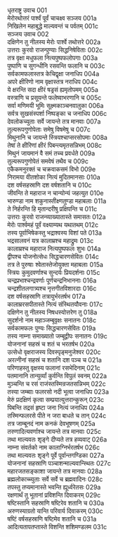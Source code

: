 धृतराष्ट्र उवाच	001  
मेरोरथोत्तरं पार्श्वं पूर्वं चाचक्ष्व सञ्जय	001a  
निखिलेन महाबुद्धे माल्यवन्तं च पर्वतम्	001c  
सञ्जय उवाच	002  
दक्षिणेन तु नीलस्य मेरोः पार्श्वे तथोत्तरे	002a  
उत्तराः कुरवो राजन्पुण्याः सिद्धनिषेविताः	002c  
तत्र वृक्षा मधुफला नित्यपुष्पफलोपगाः	003a  
पुष्पाणि च सुगन्धीनि रसवन्ति फलानि च	003c  
सर्वकामफलास्तत्र केचिद्वृक्षा जनाधिप	004a  
अपरे क्षीरिणो नाम वृक्षास्तत्र नराधिप	004c  
ये क्षरन्ति सदा क्षीरं षड्रसं ह्यमृतोपमम्	005a  
वस्त्राणि च प्रसूयन्ते फलेष्वाभरणानि च	005c  
सर्वा मणिमयी भूमिः सूक्ष्मकाञ्चनवालुका	006a  
सर्वत्र सुखसंस्पर्शा निष्पङ्का च जनाधिप	006c  
देवलोकच्युताः सर्वे जायन्ते तत्र मानवाः	007a  
तुल्यरूपगुणोपेताः समेषु विषमेषु च	007c  
मिथुनानि च जायन्ते स्त्रियश्चाप्सरसोपमाः	008a  
तेषां ते क्षीरिणां क्षीरं पिबन्त्यमृतसन्निभम्	008c  
मिथुनं जायमानं वै समं तच्च प्रवर्धते	009a  
तुल्यरूपगुणोपेतं समवेषं तथैव च	009c  
एकैकमनुरक्तं च चक्रवाकसमं विभो	009e  
निरामया वीतशोका नित्यं मुदितमानसाः	010a  
दश वर्षसहस्राणि दश वर्षशतानि च	010c  
जीवन्ति ते महाराज न चान्योन्यं जहत्युत	010e  
भारुण्डा नाम शकुनास्तीक्ष्णतुण्डा महाबलाः	011a  
ते निर्हरन्ति हि मृतान्दरीषु प्रक्षिपन्ति च	011c  
उत्तराः कुरवो राजन्व्याख्यातास्ते समासतः	012a  
मेरोः पार्श्वमहं पूर्वं वक्ष्याम्यथ यथातथम्	012c  
तस्य पूर्वाभिषेकस्तु भद्राश्वस्य विशां पते	013a  
भद्रसालवनं यत्र कालाम्रश्च महाद्रुमः	013c  
कालाम्रश्च महाराज नित्यपुष्पफलः शुभः	014a  
द्वीपश्च योजनोत्सेधः सिद्धचारणसेवितः	014c  
तत्र ते पुरुषाः श्वेतास्तेजोयुक्ता महाबलाः	015a  
स्त्रियः कुमुदवर्णाश्च सुन्दर्यः प्रियदर्शनाः	015c  
चन्द्रप्रभाश्चन्द्रवर्णाः पूर्णचन्द्रनिभाननाः	016a  
चन्द्रशीतलगात्र्यश्च नृत्तगीतविशारदाः	016c  
दश वर्षसहस्राणि तत्रायुर्भरतर्षभ	017a  
कालाम्ररसपीतास्ते नित्यं संस्थितयौवनाः	017c  
दक्षिणेन तु नीलस्य निषधस्योत्तरेण तु	018a  
सुदर्शनो नाम महाञ्जम्बूवृक्षः सनातनः	018c  
सर्वकामफलः पुण्यः सिद्धचारणसेवितः	019a  
तस्य नाम्ना समाख्यातो जम्बूद्वीपः सनातनः	019c  
योजनानां सहस्रं च शतं च भरतर्षभ	020a  
उत्सेधो वृक्षराजस्य दिवस्पृङ्मनुजेश्वर	020c  
अरत्नीनां सहस्रं च शतानि दश पञ्च च	021a  
परिणाहस्तु वृक्षस्य फलानां रसभेदिनाम्	021c  
पतमानानि तान्युर्व्यां कुर्वन्ति विपुलं स्वनम्	022a  
मुञ्चन्ति च रसं राजंस्तस्मिन्रजतसन्निभम्	022c  
तस्या जम्ब्वाः फलरसो नदी भूत्वा जनाधिप	023a  
मेरुं प्रदक्षिणं कृत्वा सम्प्रयात्युत्तरान्कुरून्	023c  
पिबन्ति तद्रसं हृष्टा जना नित्यं जनाधिप	024a  
तस्मिन्फलरसे पीते न जरा बाधते च तान्	024c  
तत्र जाम्बूनदं नाम कनकं देवभूषणम्	025a  
तरुणादित्यवर्णाश्च जायन्ते तत्र मानवाः	025c  
तथा माल्यवतः शृङ्गे दीप्यते तत्र हव्यवाट्	026a  
नाम्ना संवर्तको नाम कालाग्निर्भरतर्षभ	026c  
तथा माल्यवतः शृङ्गे पूर्वे पूर्वान्तगण्डिका	027a  
योजनानां सहस्राणि पञ्चाशन्माल्यवान्स्थितः	027c  
महारजतसङ्काशा जायन्ते तत्र मानवाः	028a  
ब्रह्मलोकाच्च्युताः सर्वे सर्वे च ब्रह्मवादिनः	028c  
तपस्तु तप्यमानास्ते भवन्ति ह्यूर्ध्वरेतसः	029a  
रक्षणार्थं तु भूतानां प्रविशन्ति दिवाकरम्	029c  
षष्टिस्तानि सहस्राणि षष्टिरेव शतानि च	030a  
अरुणस्याग्रतो यान्ति परिवार्य दिवाकरम्	030c  
षष्टिं वर्षसहस्राणि षष्टिमेव शतानि च	031a  
आदित्यतापतप्तास्ते विशन्ति शशिमण्डलम	031c  
